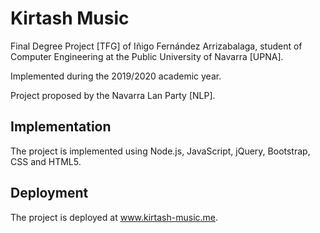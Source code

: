 # Kirtash Music

Final Degree Project [TFG] of Iñigo Fernández Arrizabalaga, student of Computer Engineering at the Public University of Navarra [UPNA]. 

Implemented during the 2019/2020 academic year.

Project proposed by the Navarra Lan Party [NLP].

## Implementation

The project is implemented using Node.js, JavaScript, jQuery, Bootstrap, CSS and HTML5.

## Deployment

The project is deployed at www.kirtash-music.me. 
